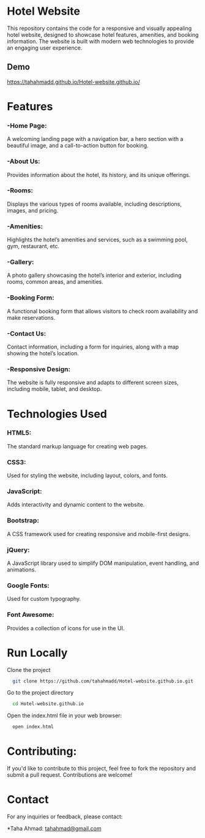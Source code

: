 
# Hotel Website

This repository contains the code for a responsive and visually appealing hotel website, designed to showcase hotel features, amenities, and booking information. The website is built with modern web technologies to provide an engaging user experience.

## Demo

https://tahahmadd.github.io/Hotel-website.github.io/

# Features

### -Home Page:

A welcoming landing page with a navigation bar, a hero section with a beautiful image, and a call-to-action button for booking.

### -About Us:

 Provides information about the hotel, its history, and its unique offerings.

### -Rooms:

Displays the various types of rooms available, including descriptions, images, and pricing.

### -Amenities: 

Highlights the hotel’s amenities and services, such as a swimming pool, gym, restaurant, etc.

### -Gallery: 

A photo gallery showcasing the hotel’s interior and exterior, including rooms, common areas, and amenities.

### -Booking Form: 

A functional booking form that allows visitors to check room availability and make reservations.

### -Contact Us: 

Contact information, including a form for inquiries, along with a map showing the hotel’s location.

### -Responsive Design: 

The website is fully responsive and adapts to different screen sizes, including mobile, tablet, and desktop.


# Technologies Used

### HTML5: 
The standard markup language for creating web pages.

### CSS3: 
Used for styling the website, including layout, colors, and fonts.

### JavaScript: 
Adds interactivity and dynamic content to the website.

### Bootstrap: 
A CSS framework used for creating responsive and mobile-first designs.

### jQuery: 
A JavaScript library used to simplify DOM manipulation, event handling, and animations.

### Google Fonts: 
Used for custom typography.

### Font Awesome: 
Provides a collection of icons for use in the UI.



# Run Locally

Clone the project

```bash
  git clone https://github.com/tahahmadd/Hotel-website.github.io.git

```

Go to the project directory 

```bash
  cd Hotel-website.github.io

```

Open the index.html file in your web browser:

```bash
  open index.html

```

# Contributing:

If you'd like to contribute to this project, feel free to fork the repository and submit a pull request. Contributions are welcome!

# Contact
For any inquiries or feedback, please contact:

*Taha Ahmad: tahahmad@gmail.com

